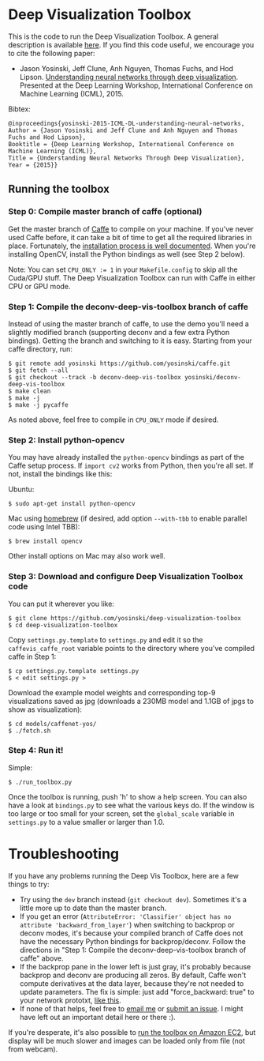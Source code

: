 # Deep Visualization Toolbox

This is the code to run the Deep Visualization Toolbox. A general description is available [here](http://yosinski.com/deepvis). If you find this code useful, we encourage you to cite the following paper:

 * Jason Yosinski, Jeff Clune, Anh Nguyen, Thomas Fuchs, and Hod Lipson. [Understanding neural networks through deep visualization](http://arxiv.org/abs/1506.06579). Presented at the Deep Learning Workshop, International Conference on Machine Learning (ICML), 2015.

Bibtex:

    @inproceedings{yosinski-2015-ICML-DL-understanding-neural-networks,
    Author = {Jason Yosinski and Jeff Clune and Anh Nguyen and Thomas Fuchs and Hod Lipson},
    Booktitle = {Deep Learning Workshop, International Conference on Machine Learning (ICML)},
    Title = {Understanding Neural Networks Through Deep Visualization},
    Year = {2015}}


## Running the toolbox

### Step 0: Compile master branch of caffe (optional)

Get the master branch of [Caffe](http://caffe.berkeleyvision.org/) to compile on your
machine. If you've never used Caffe before, it can take a bit of time to get all the required libraries in place. Fortunately, the [installation process is well documented](http://caffe.berkeleyvision.org/installation.html). When you're installing OpenCV, install the Python bindings as well (see Step 2 below).

Note: You can set `CPU_ONLY := 1` in your `Makefile.config` to skip all the Cuda/GPU stuff. The Deep Visualization Toolbox can run with Caffe in either CPU or GPU mode.



### Step 1: Compile the deconv-deep-vis-toolbox branch of caffe

Instead of using the master branch of caffe, to use the demo
you'll need a slightly modified branch (supporting deconv and a few
extra Python bindings). Getting the branch and switching to it is easy.
Starting from your caffe directory, run:

    $ git remote add yosinski https://github.com/yosinski/caffe.git
    $ git fetch --all
    $ git checkout --track -b deconv-deep-vis-toolbox yosinski/deconv-deep-vis-toolbox
    $ make clean
    $ make -j
    $ make -j pycaffe

As noted above, feel free to compile in `CPU_ONLY` mode if desired.



### Step 2: Install python-opencv

You may have already installed the `python-opencv` bindings as part of the Caffe setup process. If `import cv2` works from Python, then you're all set. If not, install the bindings like this:

Ubuntu:

    $ sudo apt-get install python-opencv

Mac using [homebrew](http://brew.sh/) (if desired, add option `--with-tbb` to enable parallel code using Intel TBB):

    $ brew install opencv

Other install options on Mac may also work well.



### Step 3: Download and configure Deep Visualization Toolbox code

You can put it wherever you like:

    $ git clone https://github.com/yosinski/deep-visualization-toolbox
    $ cd deep-visualization-toolbox

Copy `settings.py.template` to `settings.py` and edit it so the `caffevis_caffe_root` variable points to the directory where you've compiled caffe in Step 1:

    $ cp settings.py.template settings.py
    $ < edit settings.py >

Download the example model weights and corresponding top-9 visualizations saved as jpg (downloads a 230MB model and 1.1GB of jpgs to show as visualization):

    $ cd models/caffenet-yos/
    $ ./fetch.sh



### Step 4: Run it!

Simple:

    $ ./run_toolbox.py

Once the toolbox is running, push 'h' to show a help screen. You can also have a look at `bindings.py` to see what the various keys do. If the window is too large or too small for your screen, set the `global_scale` variable in `settings.py` to a value smaller or larger than 1.0.




# Troubleshooting

If you have any problems running the Deep Vis Toolbox, here are a few things to try:

 * Try using the `dev` branch instead (`git checkout dev`). Sometimes it's a little more up to date than the master branch.
 * If you get an error (`AttributeError: 'Classifier' object has no attribute 'backward_from_layer'`) when switching to backprop or deconv modes, it's because your compiled branch of Caffe does not have the necessary Python bindings for backprop/deconv. Follow the directions in "Step 1: Compile the deconv-deep-vis-toolbox branch of caffe" above.
 * If the backprop pane in the lower left is just gray, it's probably because backprop and deconv are producing all zeros. By default, Caffe won't compute derivatives at the data layer, because they're not needed to update parameters. The fix is simple: just add "force_backward: true" to your network prototxt, [like this](https://github.com/yosinski/deep-visualization-toolbox/blob/master/models/caffenet-yos/caffenet-yos-deploy.prototxt#L7).
 * If none of that helps, feel free to [email me](http://yosinski.com/) or [submit an issue](https://github.com/yosinski/deep-visualization-toolbox/issues). I might have left out an important detail here or there :).

If you're desperate, it's also possible to [run the toolbox on Amazon EC2](doc/deep-vis-on-aws.md), but display will be much slower and images can be loaded only from file (not from webcam).
